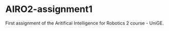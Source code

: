 # AIRO2-assignment1
 First assignment of the Aritifical Intelligence for Robotics 2 course - UniGE.
